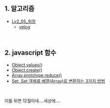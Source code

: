 ## 1. 알고리즘
- [Lv2_05_위장](https://github.com/EunJaePark/algorithm/blob/master/Level_2/Lv2_05_%EC%9C%84%EC%9E%A5.html)
  - [velog](https://velog.io/@design0728/%ED%94%84%EB%A1%9C%EA%B7%B8%EB%9E%98%EB%A8%B8%EC%8A%A4-level2-%EC%9C%84%EC%9E%A5)
  
<br/>

## 2. javascript 함수
- [Object.values()](https://velog.io/@design0728/Object.values)
- [Object.create()](https://velog.io/@design0728/Object.create)
- [Array.prototype.reduce()](https://velog.io/@design0728/Array.prototype.reduce)
- [Set, Set 객체를 배열(Array)로 변환하는 3가지 방법](https://velog.io/@design0728/Set)

<br/>

이틀 뒤면 12월이네....세상에....
